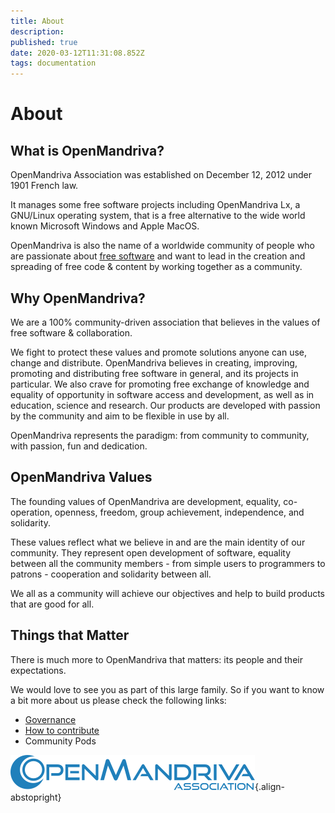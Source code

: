 ```yaml
---
title: About
description: 
published: true
date: 2020-03-12T11:31:08.852Z
tags: documentation
---
```


# About

## What is OpenMandriva?
OpenMandriva Association was established on December 12, 2012 under 1901 French law.

It manages some free software projects including OpenMandriva Lx, a GNU/Linux operating system, that is a free alternative to the wide world known Microsoft Windows and Apple MacOS.

OpenMandriva is also the name of a worldwide community of people who are passionate about [free software](http://en.wikipedia.org/wiki/Free_software) and want to lead in the creation and spreading of free code & content by working together as a community.

## Why OpenMandriva?
We are a 100% community-driven association that believes in the values of free software & collaboration.

We fight to protect these values and promote solutions anyone can use, change and distribute. OpenMandriva believes in creating, improving, promoting and distributing free software in general, and its projects in particular. We also crave for promoting free exchange of knowledge and equality of opportunity in software access and development, as well as in education, science and research. Our products are developed with passion by the community and aim to be flexible in use by all.

OpenMandriva represents the paradigm: from community to community, with passion, fun and dedication.

## OpenMandriva Values
The founding values of OpenMandriva are development, equality, co-operation, openness, freedom, group achievement, independence, and solidarity.

These values reflect what we believe in and are the main identity of our community. They represent open development of software, equality between all the community members - from simple users to programmers to patrons - cooperation and solidarity between all. 

We all as a community will achieve our objectives and help to build products that are good for all.

## Things that Matter
There is much more to OpenMandriva that matters: its people and their expectations.

We would love to see you as part of this large family. So if you want to know a bit more about us please check the following links:

- [Governance](/doc/governance)
- [How to contribute](/doc/get-involved)
- Community Pods


![header-tr-asso.png](/assets/header-tr-asso.png){.align-abstopright}
